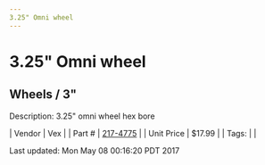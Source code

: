 ```yaml
---
3.25" Omni wheel
---
```

# 3.25" Omni wheel
## Wheels / 3"
Description: 	3.25" omni wheel hex bore 

| Vendor | Vex | 
| Part # | [217-4775](http://www.vexrobotics.com/vexpro/motion/wheels-and-hubs/omni-wheels.html) | 
| Unit Price | $17.99 | 
| Tags: |  | 

Last updated: Mon May 08 00:16:20 PDT 2017